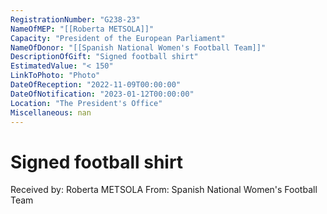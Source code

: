 ```yaml
---
RegistrationNumber: "G238-23"
NameOfMEP: "[[Roberta METSOLA]]"
Capacity: "President of the European Parliament"
NameOfDonor: "[[Spanish National Women's Football Team]]"
DescriptionOfGift: "Signed football shirt"
EstimatedValue: "< 150"
LinkToPhoto: "Photo"
DateOfReception: "2022-11-09T00:00:00"
DateOfNotification: "2023-01-12T00:00:00"
Location: "The President's Office"
Miscellaneous: nan
---
```


# Signed football shirt

Received by: Roberta METSOLA
From: Spanish National Women's Football Team
